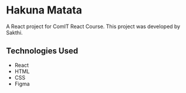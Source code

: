 # Hakuna Matata

A React project for ComIT React Course. This project was developed by Sakthi.

## Technologies Used

+ React
+ HTML
+ CSS
+ Figma